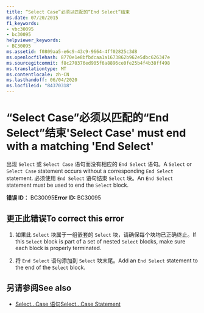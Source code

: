 ```yaml
---
title: “Select Case”必须以匹配的“End Select”结束
ms.date: 07/20/2015
f1_keywords:
- vbc30095
- bc30095
helpviewer_keywords:
- BC30095
ms.assetid: f0809aa5-e6c9-43c9-9664-4ff02825c3d8
ms.openlocfilehash: 8770e1e8bfbdcaa1a1673862b962e5dbc626347e
ms.sourcegitcommit: f8c270376ed905f6a8896ce0fe25b4f4b38ff498
ms.translationtype: MT
ms.contentlocale: zh-CN
ms.lasthandoff: 06/04/2020
ms.locfileid: "84370318"
---
```

# <a name="select-case-must-end-with-a-matching-end-select"></a><span data-ttu-id="d78de-102">“Select Case”必须以匹配的“End Select”结束</span><span class="sxs-lookup"><span data-stu-id="d78de-102">'Select Case' must end with a matching 'End Select'</span></span>
<span data-ttu-id="d78de-103">出现 `Select` 或 `Select Case` 语句而没有相应的 `End Select` 语句。</span><span class="sxs-lookup"><span data-stu-id="d78de-103">A `Select` or `Select Case` statement occurs without a corresponding `End Select` statement.</span></span> <span data-ttu-id="d78de-104">必须使用 `End Select` 语句结束 `Select` 块。</span><span class="sxs-lookup"><span data-stu-id="d78de-104">An `End Select` statement must be used to end the `Select` block.</span></span>  
  
 <span data-ttu-id="d78de-105">**错误 ID：** BC30095</span><span class="sxs-lookup"><span data-stu-id="d78de-105">**Error ID:** BC30095</span></span>  
  
## <a name="to-correct-this-error"></a><span data-ttu-id="d78de-106">更正此错误</span><span class="sxs-lookup"><span data-stu-id="d78de-106">To correct this error</span></span>  
  
1. <span data-ttu-id="d78de-107">如果此 `Select` 块属于一组嵌套的 `Select` 块，请确保每个块均已正确终止。</span><span class="sxs-lookup"><span data-stu-id="d78de-107">If this `Select` block is part of a set of nested `Select` blocks, make sure each block is properly terminated.</span></span>  
  
2. <span data-ttu-id="d78de-108">将 `End Select` 语句添加到 `Select` 块末尾。</span><span class="sxs-lookup"><span data-stu-id="d78de-108">Add an `End Select` statement to the end of the `Select` block.</span></span>  
  
## <a name="see-also"></a><span data-ttu-id="d78de-109">另请参阅</span><span class="sxs-lookup"><span data-stu-id="d78de-109">See also</span></span>

- [<span data-ttu-id="d78de-110">Select...Case 语句</span><span class="sxs-lookup"><span data-stu-id="d78de-110">Select...Case Statement</span></span>](../language-reference/statements/select-case-statement.md)
